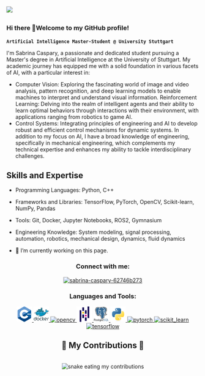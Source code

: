 
<h1 align="left">
    <img src="https://readme-typing-svg.herokuapp.com/?font=Righteous&size=50&center=false&vCenter=true&width=750&height=70&duration=4000&lines=Hi+There!+👋;+I'm+Sabrina+Caspary!;" />
</h1>

### Hi there 👋Welcome to my GitHub profile! 
**`Artificial Intelligence Master-Student @ University Stuttgart`** 

I'm Sabrina Caspary, a passionate and dedicated student pursuing a Master's degree in Artificial Intelligence at the University of Stuttgart. My academic journey has equipped me with a solid foundation in various facets of AI, with a particular interest in:

- Computer Vision: Exploring the fascinating world of image and video analysis, pattern recognition, and deep learning models to enable machines to interpret and understand visual information.
Reinforcement Learning: Delving into the realm of intelligent agents and their ability to learn optimal behaviors through interactions with their environment, with applications ranging from robotics to game AI.
- Control Systems: Integrating principles of engineering and AI to develop robust and efficient control mechanisms for dynamic systems.
In addition to my focus on AI, I have a broad knowledge of engineering, specifically in mechanical engineering, which complements my technical expertise and enhances my ability to tackle interdisciplinary challenges.

## Skills and Expertise
- Programming Languages: Python, C++
- Frameworks and Libraries: TensorFlow, PyTorch, OpenCV, Scikit-learn, NumPy, Pandas
- Tools: Git, Docker, Jupyter Notebooks, ROS2, Gymnasium
- Engineering Knowledge: System modeling, signal processing, automation, robotics, mechanical design, dynamics, fluid dynamics

- 🔭 I’m currently working on this page.

<h3 align="center">Connect with me:</h3>
<p align="center">
<a href="https://linkedin.com/in/sabrina-caspary-62746b273" target="blank"><img align="center" src="https://raw.githubusercontent.com/rahuldkjain/github-profile-readme-generator/master/src/images/icons/Social/linked-in-alt.svg" alt="sabrina-caspary-62746b273" height="30" width="40" /></a>
</p>

<h3 align="center">Languages and Tools:</h3>
<p align="center"> <a href="https://www.w3schools.com/cpp/" target="_blank" rel="noreferrer"> <img src="https://raw.githubusercontent.com/devicons/devicon/master/icons/cplusplus/cplusplus-original.svg" alt="cplusplus" width="40" height="40"/> </a> <a href="https://www.docker.com/" target="_blank" rel="noreferrer"> <img src="https://raw.githubusercontent.com/devicons/devicon/master/icons/docker/docker-original-wordmark.svg" alt="docker" width="40" height="40"/> </a> <a href="https://opencv.org/" target="_blank" rel="noreferrer"> <img src="https://www.vectorlogo.zone/logos/opencv/opencv-icon.svg" alt="opencv" width="40" height="40"/> </a> <a href="https://pandas.pydata.org/" target="_blank" rel="noreferrer"> <img src="https://raw.githubusercontent.com/devicons/devicon/2ae2a900d2f041da66e950e4d48052658d850630/icons/pandas/pandas-original.svg" alt="pandas" width="40" height="40"/> </a> <a href="https://www.postgresql.org" target="_blank" rel="noreferrer"> <img src="https://raw.githubusercontent.com/devicons/devicon/master/icons/postgresql/postgresql-original-wordmark.svg" alt="postgresql" width="40" height="40"/> </a> <a href="https://www.python.org" target="_blank" rel="noreferrer"> <img src="https://raw.githubusercontent.com/devicons/devicon/master/icons/python/python-original.svg" alt="python" width="40" height="40"/> </a> <a href="https://pytorch.org/" target="_blank" rel="noreferrer"> <img src="https://www.vectorlogo.zone/logos/pytorch/pytorch-icon.svg" alt="pytorch" width="40" height="40"/> </a> <a href="https://scikit-learn.org/" target="_blank" rel="noreferrer"> <img src="https://upload.wikimedia.org/wikipedia/commons/0/05/Scikit_learn_logo_small.svg" alt="scikit_learn" width="40" height="40"/> </a> <a href="https://www.tensorflow.org" target="_blank" rel="noreferrer"> <img src="https://www.vectorlogo.zone/logos/tensorflow/tensorflow-icon.svg" alt="tensorflow" width="40" height="40"/> </a> </p>



<div align="center">
  <h2>🐍 My Contributions 🐍</h2>
  <br>
  <img alt="snake eating my contributions" src="https://github.com/SabCas/SabCas/output/github-contribution-grid-snake.svg" />
  
  <br/><br/><br/>
</div>
